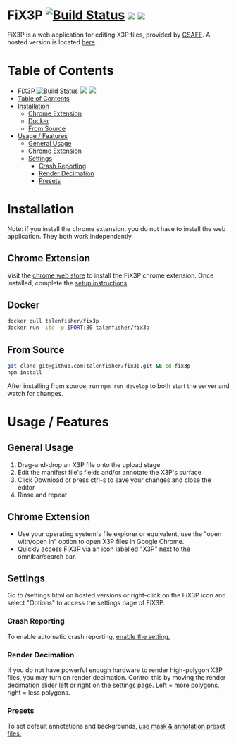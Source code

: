 # FiX3P [![Build Status](https://travis-ci.org/talenfisher/fix3p.svg?branch=master)](https://travis-ci.org/talenfisher/fix3p) ![](https://img.shields.io/github/release-pre/talenfisher/fix3p.svg) ![](https://img.shields.io/david/talenfisher/fix3p.svg)


FiX3P is a web application for editing X3P files, provided by [CSAFE](https://forensicstats.org). A hosted version is located [here](https://talenfisher.github.io/fix3p).  


# Table of Contents
- [FiX3P ![Build Status](https://travis-ci.org/talenfisher/fix3p) ![](https://img.shields.io/github/release-pre/talenfisher/fix3p.svg) ![](https://img.shields.io/david/talenfisher/fix3p.svg)](#fix3p-build-statushttpstravis-ciorgtalenfisherfix3p-httpsimgshieldsiogithubrelease-pretalenfisherfix3psvg-httpsimgshieldsiodavidtalenfisherfix3psvg)
- [Table of Contents](#table-of-contents)
- [Installation](#installation)
  - [Chrome Extension](#chrome-extension)
  - [Docker](#docker)
  - [From Source](#from-source)
- [Usage / Features](#usage--features)
  - [General Usage](#general-usage)
  - [Chrome Extension](#chrome-extension-1)
  - [Settings](#settings)
    - [Crash Reporting](#crash-reporting)
    - [Render Decimation](#render-decimation)
    - [Presets](#presets)

# Installation
Note: if you install the chrome extension, you do not have to install the web application.  They both work independently.  

## Chrome Extension
Visit the [chrome web store](https://chrome.google.com/webstore/detail/fix3p/ffochpnkiambfombejldglggmpebjpjj?utm_source=chrome-ntp-icon) to install the FiX3P chrome extension.  Once installed, complete the [setup instructions](https://talenfisher.github.io/fix3p/setup.html). 

## Docker
```bash
docker pull talenfisher/fix3p
docker run -itd -p $PORT:80 talenfisher/fix3p
```

## From Source
```bash
git clone git@github.com:talenfisher/fix3p.git && cd fix3p
npm install
```

After installing from source, run `npm run develop` to both start the server and watch for changes. 

# Usage / Features

## General Usage
1. Drag-and-drop an X3P file onto the upload stage
2. Edit the manifest file's fields and/or annotate the X3P's surface
3. Click Download or press ctrl-s to save your changes and close the editor
4. Rinse and repeat

## Chrome Extension
- Use your operating system's file explorer or equivalent, use the "open with/open in" option to open X3P files in Google Chrome.
- Quickly access FiX3P via an icon labelled "X3P" next to the omnibar/search bar.  

## Settings
Go to /settings.html on hosted versions or right-click on the FiX3P icon and select "Options" to access the settings page of FiX3P.

### Crash Reporting
To enable automatic crash reporting, [enable the setting.](https://github.com/talenfisher/fix3p/wiki/Crash-Reporting)

### Render Decimation
If you do not have powerful enough hardware to render high-polygon X3P files, you may turn on render decimation.  Control this by moving the render decimation slider left or right on the settings page.  Left = more polygons, right = less polygons.

### Presets
To set default annotations and backgrounds, [use mask & annotation preset files.](https://github.com/talenfisher/fix3p/wiki/Mask-&-Annotation-Presets)